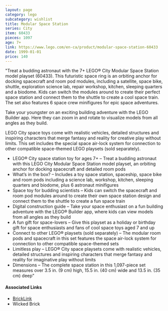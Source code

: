 ```yaml
---
layout: page
category: lego
subcategory: wishlist
title: Modular Space Station
series: City
item: 60433
pieces: 1097
age: 7+
link: https://www.lego.com/en-ca/product/modular-space-station-60433
date: 1999-01-01
price: 140
---
```


"Treat a budding astronaut with the 7+ LEGO® City Modular Space Station model playset (60433). This futuristic space ring is an orbiting anchor for docking spacecraft and room pod modules, including a satellite, space bike, shuttle, exploration science lab, repair workshop, kitchen, sleeping quarters and a biodome. Kids can switch the modules around to create their perfect space station and connect them to the shuttle to create a cool space train. The set also features 6 space crew minifigures for epic space adventures.

Take your youngster on an exciting building adventure with the LEGO Builder app. Here they can zoom in and rotate to visualize models from all angles as they build.

LEGO City space toys come with realistic vehicles, detailed structures and inspiring characters that merge fantasy and reality for creative play without limits. This set includes the special space air-lock system for connection to other compatible space-themed LEGO playsets (sold separately).

* LEGO® City space station toy for ages 7+ – Treat a budding astronaut with this LEGO City Modular Space Station model playset, an orbiting anchor for docking spacecraft and detailed room pods
* What’s in the box? – Includes a toy space station, spaceship, space bike and room pods including a science lab, workshop, kitchen, sleeping quarters and biodome, plus 6 astronaut minifigures
* Space toy for budding scientists – Kids can switch the spacecraft and room pod modules around to create their own space station design and connect them to the shuttle to create a fun space train
* Digital construction guide – Take your space enthusiast on a fun building adventure with the LEGO® Builder app, where kids can view models from all angles as they build
* A fun gift for space-lovers – Give this playset as a holiday or birthday gift for space enthusiasts and fans of cool space toys aged 7 and up
* Connect to other LEGO® playsets (sold separately) – The modular room pods and spacecraft in this set features the space air-lock system for connection to other compatible space-themed sets
* Limitless play – LEGO® City space playsets come with realistic vehicles, detailed structures and inspiring characters that merge fantasy and reality for imaginative play without limits
* Dimensions – The complete space station in this 1,097-piece set measures over 3.5 in. (9 cm) high, 15.5 in. (40 cm) wide and 13.5 in. (35 cm) deep"

#### Associated Links
* [BrickLink](https://www.bricklink.com/v2/catalog/catalogitem.page?S=60433-1)
* Wicked Brick
